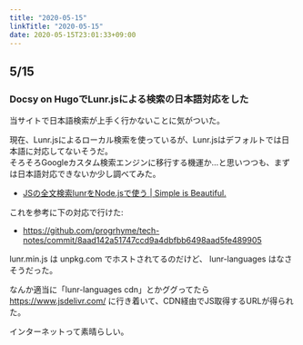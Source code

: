 ```yaml
---
title: "2020-05-15"
linkTitle: "2020-05-15"
date: 2020-05-15T23:01:33+09:00
---
```


## 5/15
### Docsy on HugoでLunr.jsによる検索の日本語対応をした

当サイトで日本語検索が上手く行かないことに気がついた。

現在、Lunr.jsによるローカル検索を使っているが、Lunr.jsはデフォルトでは日本語に対応してないそうだ。  
そろそろGoogleカスタム検索エンジンに移行する機運か…と思いつつも、まずは日本語対応できないか少し調べてみた。

- [JSの全文検索lunrをNode.jsで使う | Simple is Beautiful.](https://blog.kozakana.net/2019/03/lunr-node/)

これを参考に下の対応で行けた:

- https://github.com/progrhyme/tech-notes/commit/8aad142a51747ccd9a4dbfbb6498aad5fe489905

lunr.min.js は unpkg.com でホストされてるのだけど、 lunr-languages はなさそうだった。

なんか適当に「lunr-languages cdn」とかググってたら https://www.jsdelivr.com/ に行き着いて、CDN経由でJS取得するURLが得られた。

インターネットって素晴らしい。

